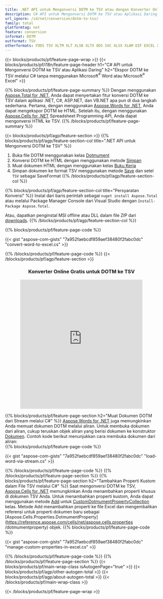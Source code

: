 ```yaml
---
title: .NET API untuk Mengonversi DOTM ke TSV atau dengan Konverter Online gratis
description: C# API untuk Mengonversi DOTM ke TSV atau Aplikasi Daring tanpa menggunakan Microsoft Excel atau Adobe Reader atau daring. Uji konverter online CSV ke DOC gratis dengan cepat sebelum mengintegrasikan kode. 
url_ignore: /id/net/conversion/dotm-to-tsv/
family: total
platformtag: net
feature: conversion
informat: DOTM
outformat: TSV
otherformats: FODS TSV XLTM XLT XLSB XLTX ODS SXC XLSX XLAM DIF EXCEL XLS XLSM
---
```

{{< blocks/products/pf/feature-page-wrap >}}
{{< blocks/products/pf/i18n/feature-page-header h1="C# API untuk Mengonversi DOTM ke TSV atau Aplikasi Daring" h2="Ekspor DOTM ke TSV melalui C# tanpa menggunakan Microsoft<sup>&reg;</sup> Word atau Microsoft<sup>&reg;</sup> Excel" >}}

{{% blocks/products/pf/feature-page-summary %}}
Dengan menggunakan [Aspose.Total for .NET](https://products.aspose.com/total/net/), Anda dapat menyertakan fitur konversi DOTM ke TSV dalam aplikasi .NET, C#, ASP.NET, dan VB.NET apa pun di dua langkah sederhana. Pertama, dengan menggunakan [Aspose.Words for .NET](https://products.aspose.com/words/net/), Anda dapat mengekspor DOTM ke HTML. Setelah itu, dengan menggunakan [Aspose.Cells for .NET](https://products.aspose.com/cells/net/) Spreadsheet Programming API, Anda dapat mengonversi HTML ke TSV.
{{% /blocks/products/pf/feature-page-summary  %}}

{{< blocks/products/pf/agp/feature-section >}}
{{% blocks/products/pf/agp/feature-section-col title=".NET API untuk Mengonversi DOTM ke TSV" %}}
1. Buka file DOTM menggunakan kelas [Dotmument](https://reference.aspose.com/words/net/aspose.words/dotmument)
2. Konversi DOTM ke HTML dengan menggunakan metode [Simpan](https://reference.aspose.com/words/net/aspose.words.dotmument/save/methods/4)
3. Muat dokumen HTML dengan menggunakan kelas [Buku Kerja](https://reference.aspose.com/cells/net/aspose.cells/workbook)
4. Simpan dokumen ke format TSV menggunakan metode [Save](https://reference.aspose.com/cells/net/aspose.cells.workbook/save/methods/4) dan setel `TSV` sebagai SaveFormat
{{% /blocks/products/pf/agp/feature-section-col %}}

{{% blocks/products/pf/agp/feature-section-col title="Persyaratan Konversi" %}}
Instal dari baris perintah sebagai ```nuget install Aspose.Total``` atau melalui Package Manager Console dari Visual Studio dengan ```Install-Package Aspose.Total```.

Atau, dapatkan penginstal MSI offline atau DLL dalam file ZIP dari [downloads](https://releases.aspose.com/total/net).
{{% /blocks/products/pf/agp/feature-section-col %}}

{{% blocks/products/pf/feature-page-code %}}

{{< gist "aspose-com-gists" "7a952faebcdf859aef38480f2fabc0dc" "convert-word-to-excel.cs" >}}


{{% /blocks/products/pf/feature-page-code %}}
{{< /blocks/products/pf/agp/feature-section >}}

<div class="container-fluid agp-content bg-white aboutfile box-1 vh100 section nopbtm">
<div class=container>
<div class=row>
<div class="demobox tc col-md-12 padding-0" align="center">

<h3>Konverter Online Gratis untuk DOTM ke TSV</h3>

<iframe style="border: none; height: 426px;" scrolling="no" src="https://total-conversion-app-65z5r2lp.qa.k8s.dynabic.com/?to=tsv&from=dotm" id="child-iframe" width="80%"></iframe>

</div></div>
</div></div>

{{% blocks/products/pf/feature-page-section  h2="Muat Dokumen DOTM dari Stream melalui C#" %}}
[Aspose.Words for .NET](https://products.aspose.com/words/net/) juga memungkinkan Anda memuat dokumen DOTM melalui aliran. Untuk membuka dokumen dari aliran, cukup teruskan objek aliran yang berisi dokumen ke konstruktor [Dokumen](https://reference.aspose.com/words/net/aspose.words/dotmument). Contoh kode berikut menunjukkan cara membuka dokumen dari aliran:  
{{% blocks/products/pf/feature-page-code %}}

{{< gist "aspose-com-gists" "7a952faebcdf859aef38480f2fabc0dc" "load-word-via-stream.cs" >}}

{{% /blocks/products/pf/feature-page-code  %}}
{{% /blocks/products/pf/feature-page-section %}}
{{% blocks/products/pf/feature-page-section  h2="Tambahkan Properti Kustom dalam File TSV melalui C#" %}}
Saat mengonversi DOTM ke TSV, [Aspose.Cells for .NET](https://products.aspose.com/cells/net/) memungkinkan Anda menambahkan properti khusus di dokumen TSV Anda. Untuk menambahkan properti kustom, Anda dapat menggunakan metode [Add](https://reference.aspose.com/cells/net/aspose.cells.properties/customdotmumentpropertycollection/methods/add/index) untuk [CustomDotmumentPropertyCollection](https://reference.aspose.com/cells/net/aspose.cells.properties/customdotmumentpropertycollection) kelas. Metode Add menambahkan properti ke file Excel dan mengembalikan referensi untuk properti dokumen baru sebagai [Aspose.Cells.Properties.DotmumentProperty](https://reference.aspose.com/cells/net/aspose.cells.properties /dotmumentproperty) objek. 
{{% blocks/products/pf/feature-page-code %}}

{{< gist "aspose-com-gists" "7a952faebcdf859aef38480f2fabc0dc" "manage-custom-properties-in-excel.cs" >}}

{{% /blocks/products/pf/feature-page-code  %}}
{{% /blocks/products/pf/feature-page-section %}}
{{< blocks/products/pf/main-wrap-class isAutogenPage="true" >}}
{{< blocks/products/pf/agp/other-autogen-total >}}
{{< blocks/products/pf/agp/about-autogen-total >}}
{{< /blocks/products/pf/main-wrap-class >}}

{{< /blocks/products/pf/feature-page-wrap >}}